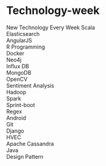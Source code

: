 # Technology-week
New Technology Every Week
Scala<br>
Elasticsearch<br>
AngularJS<br>
R Programming<br>
Docker<br>
Neo4j<br>
Influx DB<br>
MongoDB<br>
OpenCV<br>
Sentiment Analysis<br>
Hadoop<br>
Spark<br>
Sprint-boot<br>
Regex<br>
Android<br>
Git<br>
Django<br>
HVEC<br>
Apache  Cassandra<br>
Java<br>
Design Pattern
